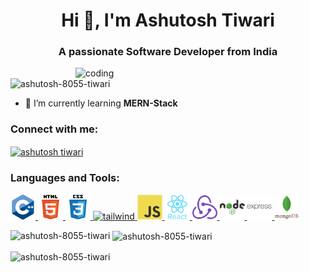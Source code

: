 <h1 align="center">Hi 👋, I'm Ashutosh Tiwari</h1>
<h3 align="center">A passionate Software Developer from India</h3>

<img align='right' alt='coding' width='400' src='https://user-images.githubusercontent.com/55389276/140866485-8fb1c876-9a8f-4d6a-98dc-08c4981eaf70.gif' /> 

<p align="left"> <img src="https://komarev.com/ghpvc/?username=ashutosh-8055-tiwari&label=Profile%20views&color=0e75b6&style=flat" alt="ashutosh-8055-tiwari" /> </p>

- 🌱 I’m currently learning **MERN-Stack**

<h3 align="left">Connect with me:</h3>
<p align="left">
<a href="https://linkedin.com/in/ashutosh tiwari" target="blank"><img align="center" src="https://raw.githubusercontent.com/rahuldkjain/github-profile-readme-generator/master/src/images/icons/Social/linked-in-alt.svg" alt="ashutosh tiwari" height="30" width="40" /></a>
</p>

<h3 align="left">Languages and Tools:</h3>
<p align="left"> <a href="https://www.w3schools.com/cpp/" target="_blank" rel="noreferrer"> <img src="https://raw.githubusercontent.com/devicons/devicon/master/icons/cplusplus/cplusplus-original.svg" alt="cplusplus" width="40" height="40"/> </a>  <a href="https://www.w3.org/html/" target="_blank" rel="noreferrer"> <img src="https://raw.githubusercontent.com/devicons/devicon/master/icons/html5/html5-original-wordmark.svg" alt="html5" width="40" height="40"/> </a> <a href="https://www.w3schools.com/css/" target="_blank" rel="noreferrer"> <img src="https://raw.githubusercontent.com/devicons/devicon/master/icons/css3/css3-original-wordmark.svg" alt="css3" width="40" height="40"/> </a> <a href="https://tailwindcss.com/" target="_blank" rel="noreferrer"> <img src="https://www.vectorlogo.zone/logos/tailwindcss/tailwindcss-icon.svg" alt="tailwind" width="40" height="40"/> </a>  <a href="https://developer.mozilla.org/en-US/docs/Web/JavaScript" target="_blank" rel="noreferrer"> <img src="https://raw.githubusercontent.com/devicons/devicon/master/icons/javascript/javascript-original.svg" alt="javascript" width="40" height="40"/> </a>  <a href="https://reactjs.org/" target="_blank" rel="noreferrer"> <img src="https://raw.githubusercontent.com/devicons/devicon/master/icons/react/react-original-wordmark.svg" alt="react" width="40" height="40"/> </a> <a href="https://redux.js.org" target="_blank" rel="noreferrer"> <img src="https://raw.githubusercontent.com/devicons/devicon/master/icons/redux/redux-original.svg" alt="redux" width="40" height="40"/> </a> 
<a href="https://nodejs.org" target="_blank" rel="noreferrer"> <img src="https://raw.githubusercontent.com/devicons/devicon/master/icons/nodejs/nodejs-original-wordmark.svg" alt="nodejs" width="40" height="40"/> </a>
<a href="https://expressjs.com" target="_blank" rel="noreferrer"> <img src="https://raw.githubusercontent.com/devicons/devicon/master/icons/express/express-original-wordmark.svg" style="background-color:white; alt="express" width="40" height="40"/> </a></a>  <a href="https://www.mongodb.com/" target="_blank" rel="noreferrer"> <img src="https://raw.githubusercontent.com/devicons/devicon/master/icons/mongodb/mongodb-original-wordmark.svg" alt="mongodb" width="40" height="40"/> </a>
</p>
<p>

  
</p>
<p><img align="left" src="https://github-readme-stats.vercel.app/api/top-langs?username=ashutosh-8055-tiwari&show_icons=true&locale=en&layout=compact" alt="ashutosh-8055-tiwari" /></p>
<p>

  
</p>

<p>&nbsp;<img align="center" src="https://github-readme-stats.vercel.app/api?username=ashutosh-8055-tiwari&show_icons=true&locale=en" alt="ashutosh-8055-tiwari" /></p>


<p><img align="center" src="https://github-readme-streak-stats.herokuapp.com/?user=ashutosh-8055-tiwari&" alt="ashutosh-8055-tiwari" /></p>

